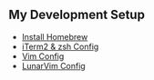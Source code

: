 ## My Development Setup

- [Install Homebrew](https://brew.sh/)
- [iTerm2 & zsh Config](https://github.com/rong118/dev_setup/blob/master/iterm2_setup/iterm2_setup.md)
- [Vim Config](https://github.com/rong118/dev_setup/blob/master/vim_setup/vim_setup.md)
- [LunarVim Config]()
